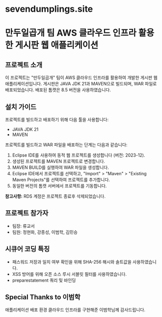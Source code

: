 # sevendumplings.site
# 만두일곱개 팀 AWS 클라우드 인프라 활용한 게시판 웹 애플리케이션

## 프로젝트 소개
이 프로젝트는 "만두일곱개" 팀이 AWS 클라우드 인프라를 활용하여 개발한 게시판 웹 애플리케이션입니다.
게시판은 JAVA JDK 21과 MAVEN으로 빌드되며, WAR 파일로 배포되었습니다.
배포된 톰캣은 8.5 버전을 사용하였습니다.

## 설치 가이드
프로젝트를 빌드하고 배포하기 위해 다음 툴을 사용합니다:
- JAVA JDK 21
- MAVEN

프로젝트를 빌드하고 WAR 파일을 배포하는 단계는 다음과 같습니다:
1. Eclipse IDE를 사용하여 동적 웹 프로젝트를 생성합니다 (버전: 2023-12).
2. 생성된 프로젝트를 MAVEN 프로젝트로 변경합니다.
3. MAVEN BUILD를 실행하여 WAR 파일을 생성합니다.
4. Eclipse IDE에서 프로젝트를 선택하고, "Import" > "Maven" > "Existing Maven Projects"를 선택하여 프로젝트를 추가합니다.
5. 동일한 버전의 톰캣 서버에서 프로젝트를 기동합니다.

**참고사항:** RDS 계정은 프로젝트 종료후 삭제되었습니다. 

## 프로젝트 참가자
- 팀장: 류교서
- 팀원: 정현화, 강종성, 이범학, 김민승

## 시큐어 코딩 특징
- 패스워드 저장과 일치 여부 확인을 위해 SHA-256 해시와 솔트값을 사용하였습니다.
- XSS 방어를 위해 오픈 소스 루시 서블릿 필터를 사용하였습니다.
- preparestatement 쿼리 및 바인딩

## Special Thanks to 이범학
애플리케이션 배포 환경 클라우드 인프라를 구현해준 이범학님께 감사드립니다.

